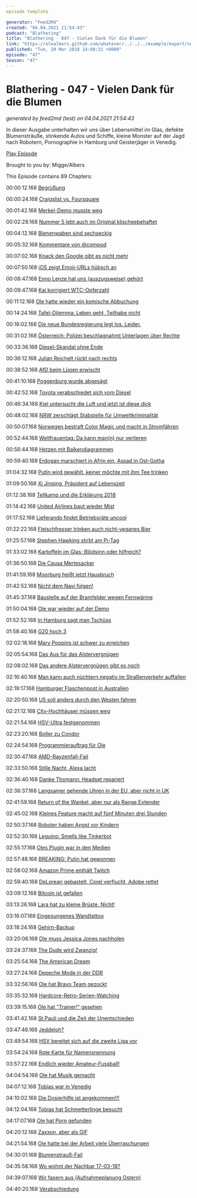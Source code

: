 ```yaml
---
episode template

generator: "Feed2Md"
created: "04.04.2021 21:54:43"
podcast: "Blathering"
title: "Blathering - 047 - Vielen Dank für die Blumen"
link: "https://olealbers.github.com/whatever/../../../example/export/seasons/3/2018/3/Blathering - 047 - Vielen Dank für die Blumen.md"
published: "Tue, 20 Mar 2018 14:00:31 +0000"
episode: "47"
Season: "47"
---
```


# Blathering - 047 - Vielen Dank für die Blumen
_generated by feed2md (test) on 04.04.2021 21:54:43_

In dieser Ausgabe unterhalten wir uns über Lebensmittel im Glas, defekte Blumensträuße, stinkende Autos und Schiffe, kleine Monster auf der Jagd nach Robotern, Pornographie in Hamburg und Geisterjäger in Venedig.

[Play Episode](https://www.blathering.de/podlove/file/434/s/feed/c/mp3/blathering_047.mp3)

Brought to you by: Migge/Albers

This Episode contains 89 Chapters:


00:00:12.168 [Begrüßung]()

00:00:24.168 [Craigslist vs. Foursquare](https://blazingseollc.com/blog/scrape-data-craigslist/)

00:01:42.168 [Merkel-Demo musste weg](https://www.ndr.de/nachrichten/hamburg/Anti-Merkel-Demo-AfD-Fraktion-kritisiert-Grote,demo2208.html)

00:02:28.168 [Nummer 5 lebt auch im Original klischeebehaftet](https://www.youtube.com/watch?v=K6TLYwelOPk)

00:04:12.168 [Bienenwaben sind sechseckig](https://de.wikipedia.org/wiki/Bienenwabe)

00:05:32.168 [Kommentare von  @compod](https://www.youtube.com/watch?v=-5wpm-gesOY)

00:07:02.168 [Knack den Google gibt es nicht mehr](https://www.google.de/search?q=feuerspeiende+Schwiegermutter)

00:07:50.168 [iOS zeigt Emoji-URLs hübsch an](https://twitter.com/_walterkeller/status/971795403027943424)

00:08:47.168 [Enno Lenze hat uns (auszugsweise) gehört](https://twitter.com/ennolenze/status/973551932425015296)

00:09:47.168 [Kai korrigiert WTC-Opferzahl](https://de.wikipedia.org/wiki/Bombenanschlag_auf_das_World_Trade_Center_1993)

00:11:12.168 [Ole hatte wieder ein komische Abbuchung](https://wasd-magazin.de/)

00:14:24.168 [Tafel-Dilemma: Leben geht, Teilhabe nicht](http://www.spiegel.de/wirtschaft/soziales/tafel-streit-wieso-hartz-iv-tatsaechlich-zu-wenig-zum-leben-ist-a-1197012.html)

00:16:02.168 [Die neue Bundesregierung legt los. Leider.](https://www.tagesspiegel.de/politik/debatte-um-tafeln-und-armut-jens-spahn-nach-hartz-iv-aeusserungen-in-der-kritik/21058966.html)

00:31:02.168 [Österreich: Polizei beschlagnahmt Unterlagen über Rechte](http://www.zeit.de/politik/ausland/2018-03/oesterreich-polizei-verfassungschutz-durchsuchung-rechtsextremisten-fpoe)

00:33:36.168 [Diesel-Skandal ohne Ende](http://www.bildblog.de/97005/bild-manifest-bringt-falsches-und-verdrehtes-aus-der-diesel-hoelle/)

00:36:12.168 [Julian Reichelt rückt nach rechts](https://twitter.com/felixhuesmann/status/970950604611874816)

00:38:52.168 [AfD beim Lügen erwischt](http://www.taz.de/!5488925/)

00:41:10.168 [Poggenburg wurde abgesägt](https://twitter.com/JHillje/status/971681965454888961)

00:42:52.168 [Toyota verabschiedet sich vom Diesel](http://www.zeit.de/mobilitaet/2018-03/dieselskandal-toyota-dieselautos-verkauf-europa-hybride)

00:46:34.168 [Kiel untersucht die Luft und jetzt ist diese dick](http://www.thb.info/rubriken/single-view/news/kiel-wirbel-um-studie-zur-luftreinhaltung-update.html)

00:48:02.168 [NRW zerschlägt Stabstelle für Umweltkriminalität](https://www1.wdr.de/wissen/natur/kommentar-aufforderung-zur-umweltkriminalitaet-100.html)

00:50:07.168 [Norwegen bestraft Color Magic und macht in Stromfähren](http://www.kn-online.de/Kiel/Behoerde-verhaengt-Strafe-gegen-Color-Magic-wegen-hoher-Schwefel-Emissionen)

00:52:44.168 [Weltfrauentag: Da kann man(n) nur verlieren](https://twitter.com/stammtischphilo/status/970938451460853760)

00:56:44.168 [Hetzen mit Balkendiagrammen](https://twitter.com/littlewisehen/status/973491848357597185)

00:59:40.168 [Erdogan marschiert in Afrin ein, Assad in Ost-Gotha](http://www.faz.net/aktuell/politik/erdogan-hat-nach-afrin-schon-das-naechste-ziel-ausgemacht-15500498.html)

01:04:32.168 [Putin wird gewählt, keiner möchte mit ihm Tee trinken](http://www.faz.net/aktuell/politik/ausland/wladimir-putin-bietet-dem-westen-nach-wiederwahl-die-stirn-15501132.html)

01:09:50.168 [Xi Jinping, Präsident auf Lebenszeit](http://www.sueddeutsche.de/politik/china-xi-jinping-praesident-auf-lebenszeit-1.3901314)

01:12:38.168 [Tellkamp und die Erklärung 2018](https://www.sz-online.de/nachrichten/kultur/tellkamp-unterzeichnet-erklaerung-3899858.html)

01:14:42.168 [United Airlines baut wieder Mist](https://twitter.com/stammtischphilo/status/973848849637928960)

01:17:52.168 [Lieferando findet Betriebsräte uncool](https://twitter.com/kommakla_/status/970213199609032710)

01:22:22.168 [Fleischfresser trinken auch nicht-veganes Bier](https://www.beerjack.de/magazin/ist-bier-vegan)

01:25:57.168 [Stephen Hawking stirbt am Pi-Tag](https://de.wikipedia.org/wiki/Stephen_Hawking)

01:33:02.168 [Kartoffeln im Glas: Blödsinn oder hilfreich?](https://twitter.com/HrDings_ausBums/status/973143406611501056)

01:36:50.168 [Die Causa Mertesacker](https://de.wikipedia.org/wiki/Per_Mertesacker)

01:41:59.168 [Moorburg heißt jetzt Hausbruch](http://www.radiohamburg.de/Nachrichten/Hamburg-aktuell/Verkehr/2018/Februar/A7-Ausfahrt-Umbenennung-Aus-Moorburg-wird-Hausbruch)

01:42:52.168 [Nicht dem Navi folgen!](http://www.kn-online.de/Lokales/Eckernfoerde/Unfall-an-der-Schlei-Faehre-Missunde-Audi-landete-im-Wasser)

01:45:37.168 [Baustelle auf der Bramfelder wegen Fernwärme](https://corporate.vattenfall.de/uber-uns/geschaftsfelder/erzeugung/bauprojekte/leitung-bramfeld/)

01:50:04.168 [Ole war wieder auf der Demo](https://twitter.com/stammtischphilo/status/970727574878990336)

01:52:52.168 [In Hamburg sagt man Tschüss](https://de.wikipedia.org/wiki/Peter_Tschentscher)

01:58:40.168 [G20 hoch 3](http://www.hamburg1.de/nachrichten/34987/G20_wird_zum_Musical.html)

02:02:18.168 [Mary Poppins ist schwer zu erreichen](https://www.mopo.de/hamburg/polizei/unfall-im-hamburger-hafen-hier-soff-der--koenig-der-loewen--anleger-ab-29869952)

02:05:54.168 [Das Aus für das Alstervergnügen](https://www.ndr.de/nachrichten/hamburg/Hamburg-ohne-Alstervergnuegen,alstervergnuegen136.html)

02:08:02.168 [Das andere Alstervergnügen gibt es noch](http://alstervergnügen.com/)

02:16:40.168 [Man kann auch nüchtern negativ im Straßenverkehr auffallen](https://www.presseportal.de/blaulicht/pm/6337/3886771)

02:19:17.168 [Hamburger Flaschenpost in Australien](https://www.ndr.de/nachrichten/hamburg/Flaschenpost-nach-132-Jahren-aufgetaucht,flaschenpost200.html)

02:20:50.168 [U5 soll anders durch den Westen fahren](http://www.nahverkehrhamburg.de/neue-spar-variante-der-u5-im-hamburger-westen-im-gespraech-9317/)

02:21:12.168 [City-Hochhäuser müssen weg](https://www.mopo.de/hamburg/city-hochhaeuser-offiziell--senat-hat-den-abriss-beschlossen-29844312)

02:21:54.168 [HSV-Ultra festgenommen](http://www.hamburg1.de/nachrichten/35007/HSV_Ultra_festgenommen.html)

02:23:20.168 [Boller zu Condor](http://elbkick.tv/artikel/ab-sommer-bei-condor-st-pauli-legende-boll-im-interview/)

02:24:54.168 [Programmierauftrag für Ole](https://stackoverflow.com/questions/20002153/convert-short-youtube-url-to-full-url)

02:30:47.168 [AMD-Rayzenfall-Fail](https://www.golem.de/news/ryzenfall-unbekannte-sicherheitsfirma-veroeffentlicht-quatsch-zu-amd-1803-133320-2.html)

02:33:50.168 [Stille Nacht, Alexa lacht](http://www.zdnet.de/88328043/amazon-kaempft-gegen-unwillkuerliches-lachen-der-ki-technologie/)

02:36:40.168 [Danke Thomann: Headset repariert](https://www.thomann.de/)

02:38:37.168 [Langsamer gehende Uhren in der EU, aber nicht in UK](https://www.youtube.com/watch?v=bij-JjzCa7o)

02:41:59.168 [Return of the Wankel, aber nur als Range Extender](https://plus.google.com/+OleAlbers/posts/ShF4yEjr8Z4)

02:45:02.168 [Kleines Feature macht auf fünf Minuten drei Stunden](https://twitter.com/stammtischphilo/status/971136822230253568)

02:50:37.168 [Roboter haben Angst vor Kindern](https://www.youtube.com/watch?v=CuJT9EtdETY)

02:52:30.168 [Leguino: Smells like Tinkerbot](https://www.heise.de/make/meldung/Leguino-Smarte-Steine-mit-Arduino-Anschluss-3991878.html)

02:55:17.168 [Oles Plugin war in den Medien](https://plus.google.com/118225555867437260335/posts/BXphwAtgkee)

02:57:48.168 [BREAKING: Putin hat gewonnen]()

02:58:02.168 [Amazon Prime enthält Twitch](https://www.heise.de/newsticker/meldung/Kunden-von-Amazon-Prime-bekommen-ueber-Twitch-monatlich-PC-Spiele-geschenkt-3994512.html)

02:59:40.168 [DeLorean gebastelt, Corel verflucht, Adobe rettet](https://photos.app.goo.gl/zSKLuRWseJ8q3eAr1)

03:09:12.168 [Bitcoin ist gefallen](https://www.youtube.com/watch?v=g6iDZspbRMg)

03:13:26.168 [Lara hat zu kleine Brüste. Nicht!](https://www.cnet.com/news/tomb-raider-alicia-vikander-lara-croft-bust-size-under-fire/)

03:16:07.168 [Eingesungenes Wandtattoo](https://www.webwandtattoo.com/)

03:18:24.168 [Gehirn-Backup](https://www.heise.de/newsticker/meldung/Gehirn-Backup-per-Sterbehilfe-Start-up-will-Hirnkonservierung-fuer-spaeteres-Wiederaufleben-anbieten-3996411.html)

03:20:06.168 [Ole muss Jessica Jones nachholen](https://de.wikipedia.org/wiki/Marvel%E2%80%99s_Jessica_Jones)

03:24:37.168 [The Dude wird Zwanzig!](https://de.wikipedia.org/wiki/The_Big_Lebowski)

03:25:54.168 [The American Dream](https://plus.google.com/+OleAlbers/posts/H2652LFwGPv)

03:27:24.168 [Depeche Mode in der DDR](http://www.ardmediathek.de/tv/Dokumentarfilme/Depeche-Mode-und-die-DDR/MDR-Fernsehen/Video?bcastId=17603862&documentId=50619536)

03:32:56.168 [Ole hat Bravo Team gezockt](https://www.playstation.com/de-de/games/bravo-team-ps4/)

03:35:32.168 [Hardcore-Retro-Serien-Watching](https://de.wikipedia.org/wiki/Ich_heirate_eine_Familie)

03:39:15.168 [Ole hat "Trainer!" gesehen](http://www.fussball-kultur.org/artikel/news/trainer-auf-netflix/)

03:41:42.168 [St.Pauli und die Zeit der Unentschieden](https://www.stefangroenveld.de/2018/nullnummer-2/)

03:47:46.168 [Jeddeloh?](https://twitter.com/stammtischphilo/status/972536926438912002)

03:49:54.168 [HSV bereitet sich auf die zweite Liga vor](https://twitter.com/HSV/status/973918952156999680)

03:54:24.168 [Rote Karte für Namensnennung](https://twitter.com/tmigge/status/971377222509621248)

03:57:22.168 [Endlich wieder Amateur-Fussball!](https://hurz.me/s6)

04:04:54.168 [Ole hat Musik gemacht](https://www.youtube.com/playlist?list=PLjf1iGn5Q-v-a2pEzPDA2fA3bKUf4cJ_D)

04:07:12.168 [Tobias war in Venedig](https://www.youtube.com/watch?v=40Lf3saxQYM)

04:10:02.168 [Die Dosierhilfe ist angekommen!!!](https://www3.henkel-lifetimes.de/Ratgeber/Dosierhilfe-Bestellung/tpl_dispenser1443)

04:12:04.168 [Tobias hat Schmetterlinge besucht](https://photos.app.goo.gl/QUFJsrLHPQLtXjXr2)

04:17:07.168 [Ole hat Porn gefunden](http://www.genios.de/firmen/firma/HU/h-u-t--porn-kg.html)

04:20:12.168 [Zaxxon, aber als GIF](https://twitter.com/tmigge/status/971466832338214913)

04:21:54.168 [Ole hatte bei der Arbeit viele Überraschungen](http://www.kinderueberraschung.de/)

04:30:01.168 [Blumenstrauß-Fail](https://twitter.com/tmigge/status/973099982508249088)

04:35:58.168 [Wo wohnt der Nachbar 17-03-18?](https://www.fcsp-shop.com/de_DE/index.html)

04:39:07.168 [Wir fasern aus (Aufnahmeplanung Ostern)](https://twitter.com/blubberfrosch)

04:40:20.168 [Verabschiedung]()


